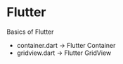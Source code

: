 # Flutter
Basics of Flutter
- container.dart -> Flutter Container
- gridview.dart -> Flutter GridView

